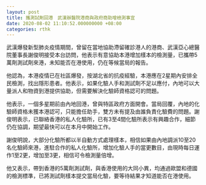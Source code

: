 ```yaml
---
layout: post
title: 攜測試劑回港　武漢辦醫院港商與政府商助增檢測事宜　
date: 2020-08-02 11:10:52.000000000 +08:00
categories: rthk
---
```


武漢爆發新型肺炎疫情期間，曾留在當地協助滯留確診港人的港商、武漢亞心總醫院董事長謝俊明接受本台訪問，他表示有意協助本港增加樣本的檢測量，已攜帶5萬劑測試劑來港，未知能否在港使用，仍在等候當局的報告。

他認為，本港疫情已在社區爆發，按湖北省的抗疫經驗，本港應在2星期內安排全民檢測，找出隱形患者。他表示，如果化驗人手和測試劑不足以應付，內地可以大量派人和物資到港提供協助，但需要解決化驗師資格認可的問題。

他表示，一個多星期前由內地回港，曾與特區政府方面開會。當局回覆，內地的化驗師資格未獲本港認可，只能擔任助手，雙方未有提及由誰負責化驗費的問題。謝俊明表示，已聯絡香港的私人化驗所，已有3至4間化驗所表示有興趣合作，細節仍在協調，期望最快可以在本月中開始工作。

謝俊明說，大部分化驗所都以半自動方式處理樣本，相信如果由內地調派10至20名化驗師來港，進駐合作的私人化驗所，增加化驗人手的當更數目，由現時每日運作1至2更，增加至3更，相信可令檢測量倍增。

他又表示，帶到香港的5萬劑測試劑，與香港使用的大同小異，均通過歐盟和德國的檢測標準，已將測試劑樣本提交當局化驗，要等待結果才知道能否在港使用。
